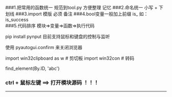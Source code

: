 

###1.把常用的函数统一 规范到tool.py  方便整理 记忆
###2.命名统一 小写  + 下划线 
###3.import 模版 必须 备注 
###4.bool变量一般加上前缀 is_ 如：is_success  
###5.代码排序 模块=>变量=>函数=>执行代码

pip install pynput
目前支持鼠标和键盘的控制与监听

使用 pyautogui.confirm  来关闭浏览器

import win32clipboard as w # 剪切板
import win32con # 转码

find_element(By.ID, 'abc')

### ctrl + 鼠标左键  ==> 打开模块源码 ！！！

---